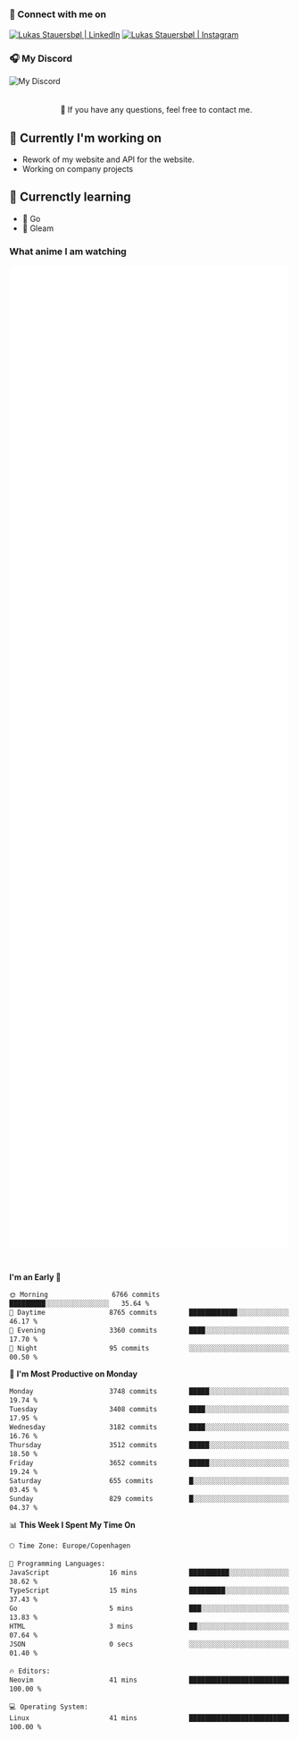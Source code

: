 ### 🔗 Connect with me on
<a href="https://www.instagram.com/lukas_stauersbol" target="_blank"><img align="center" src="https://raw.githubusercontent.com/stauersbol/stauersbol/main/images/instagram.svg" alt="Lukas Stauersbøl | LinkedIn" width="30px"/></a>
<a href="https://www.linkedin.com/in/lukas-stauersbol/" target="_blank"><img align="center" src="https://raw.githubusercontent.com/stauersbol/stauersbol/main/images/linkedin.svg" alt="Lukas Stauersbøl | Instagram" width="30px"/></a>

<p align="center">
 <h3>🎧 My Discord</h3>
 <img align="left" height="55px" src="https://discord.c99.nl/widget/theme-2/147806323323568128.png" alt="My Discord" />
</p>

<br/>
<br/>
<br/>
💬 If you have any questions, feel free to contact me.

## 🔭 Currently I'm working on
- Rework of my website and API for the website.
- Working on company projects
 
## 🌱 Currenctly learning
- 💙 Go
- 💜 Gleam

### What anime I am watching
<a href="https://anilist.co/user/slashiy/" align="center"><img align="center" width="500px" src="metrics.plugin.personal.anilist.svg" /></a>

<br/>

<!--START_SECTION:waka-->
**I'm an Early 🐤** 

```text
🌞 Morning                6766 commits        █████████░░░░░░░░░░░░░░░░   35.64 % 
🌆 Daytime                8765 commits        ████████████░░░░░░░░░░░░░   46.17 % 
🌃 Evening                3360 commits        ████░░░░░░░░░░░░░░░░░░░░░   17.70 % 
🌙 Night                  95 commits          ░░░░░░░░░░░░░░░░░░░░░░░░░   00.50 % 
```
📅 **I'm Most Productive on Monday** 

```text
Monday                   3748 commits        █████░░░░░░░░░░░░░░░░░░░░   19.74 % 
Tuesday                  3408 commits        ████░░░░░░░░░░░░░░░░░░░░░   17.95 % 
Wednesday                3182 commits        ████░░░░░░░░░░░░░░░░░░░░░   16.76 % 
Thursday                 3512 commits        █████░░░░░░░░░░░░░░░░░░░░   18.50 % 
Friday                   3652 commits        █████░░░░░░░░░░░░░░░░░░░░   19.24 % 
Saturday                 655 commits         █░░░░░░░░░░░░░░░░░░░░░░░░   03.45 % 
Sunday                   829 commits         █░░░░░░░░░░░░░░░░░░░░░░░░   04.37 % 
```


📊 **This Week I Spent My Time On** 

```text
🕑︎ Time Zone: Europe/Copenhagen

💬 Programming Languages: 
JavaScript               16 mins             ██████████░░░░░░░░░░░░░░░   38.62 % 
TypeScript               15 mins             █████████░░░░░░░░░░░░░░░░   37.43 % 
Go                       5 mins              ███░░░░░░░░░░░░░░░░░░░░░░   13.83 % 
HTML                     3 mins              ██░░░░░░░░░░░░░░░░░░░░░░░   07.64 % 
JSON                     0 secs              ░░░░░░░░░░░░░░░░░░░░░░░░░   01.40 % 

🔥 Editors: 
Neovim                   41 mins             █████████████████████████   100.00 % 

💻 Operating System: 
Linux                    41 mins             █████████████████████████   100.00 % 
```


<!--END_SECTION:waka-->
